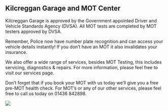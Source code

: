 ## Kilcreggan Garage and MOT Center

Kilcreggan Garage is approved by the Government appointed Driver and Vehicle Standards Agency (DVSA). All MOT tests are completed by MOT testers approved by DVSA.

Remember, Police now have number plate recognition and can access your vehicle details instantly! If you don’t have an MOT it also invalidates your insurance.

We also offer a wide range of services, besides MOT Testing, this includes servicing, diagnostics & repairs. For more information, please feel free to visit our services page.

Don’t forget that if you book your MOT with us today we’ll give you a free pre-MOT health check. For MOT’s or any of our other services, please feel free to call us today on 01436 842898.

![](https://github.com/TheLastDestroyer/kilcreggangarage.github.io/blob/master/assets/images/acreditation.png?raw=true)
